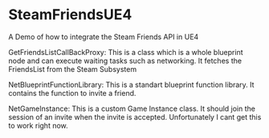 SteamFriendsUE4
===============

A Demo of how to integrate the Steam Friends API in UE4

GetFriendsListCallBackProxy: This is a class which is a whole blueprint node and can execute waiting tasks such as networking. It fetches the FriendsList from the Steam Subsystem

NetBlueprintFunctionLibrary: This is a standart blueprint function library. It contains the function to invite a friend.

NetGameInstance: This is a custom Game Instance class. It should join the session of an invite when the invite is accepted. Unfortunately I cant get this to work right now.
